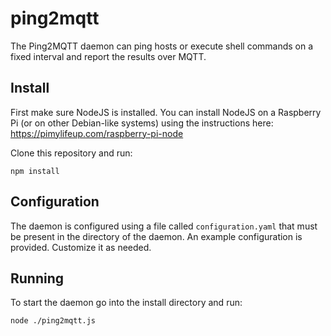# ping2mqtt

The Ping2MQTT daemon can ping hosts or execute shell commands on a fixed interval and report the results over MQTT.

## Install

First make sure NodeJS is installed. You can install NodeJS on a Raspberry Pi (or on other Debian-like systems) using the instructions here: https://pimylifeup.com/raspberry-pi-node

Clone this repository and run:

`npm install`

## Configuration

The daemon is configured using a file called `configuration.yaml` that must be present in the directory of the daemon. An example configuration is provided. Customize it as needed.

## Running

To start the daemon go into the install directory and run:

`node ./ping2mqtt.js`

